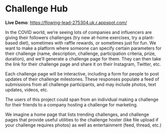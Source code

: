 Challenge Hub
=======================

**Live Demo**: https://flowing-lead-275304.uk.r.appspot.com/

In the COVID world, we’re seeing lots of companies and influencers are giving their followers challenges (try new at-home exercises, try a plant-based diet), sometimes with raffle rewards, or sometimes just for fun. We want to make a platform where someone can specify certain parameters for their challenge (name, description, challenge, participation criteria, prize, duration), and we’ll generate a challenge page for them. They can then take the link for their challenge page and share it on their Instagram, Twitter, etc. 

Each challenge page will be interactive, including a form for people to post updates of their challenge milestones. These responses populate a feed of submissions from all challenge participants, and may include photos, text updates, videos, etc. 

The users of this project could span from an individual making a challenge for their friends to a company hosting a challenge for marketing.

We imagine a home page that lists trending challenges, and challenge pages that provide useful utilities to the challenge hoster (like file upload if your challenge requires photos) as well as entertainment (feed, thread, etc.)
